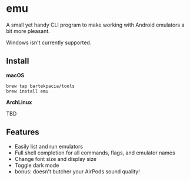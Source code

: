 # emu

A small yet handy CLI program to make working with Android emulators a bit more
pleasant.

Windows isn't currently supported.

## Install

**macOS**

```
brew tap bartekpacia/tools
brew install emu
```

**ArchLinux**

TBD

## Features

- Easily list and run emulators
- Full shell completion for all commands, flags, and emulator names
- Change font size and display size
- Toggle dark mode
- bonus: doesn't butcher your AirPods sound quality!
